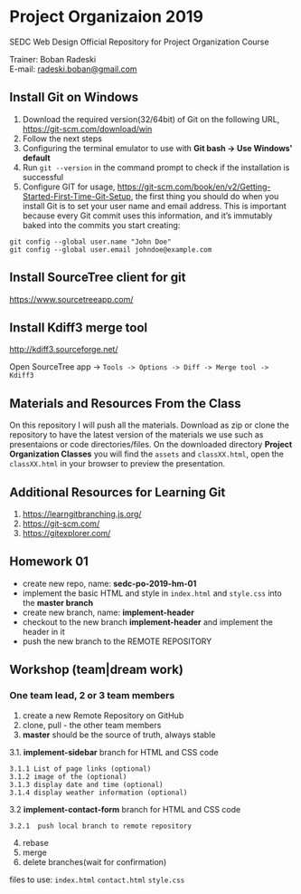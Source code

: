 # Project Organizaion 2019

SEDC Web Design Official Repository for Project Organization Course

Trainer: Boban Radeski  
E-mail: radeski.boban@gmail.com

## Install Git on Windows

1. Download the required version(32/64bit) of Git on the following URL, https://git-scm.com/download/win  
2. Follow the next steps 
3. Configuring the terminal emulator to use with **Git bash -> Use Windows' default**
4. Run `git --version` in the command prompt to check if the installation is successful
5. Configure GIT for usage, https://git-scm.com/book/en/v2/Getting-Started-First-Time-Git-Setup, the first thing you should do when you install Git is to set your user name and email address. This is important because every Git commit uses this information, and it’s immutably baked into the commits you start creating:
  ```
  git config --global user.name "John Doe"
  git config --global user.email johndoe@example.com
  ```

## Install SourceTree client for git
https://www.sourcetreeapp.com/

## Install Kdiff3 merge tool
http://kdiff3.sourceforge.net/

Open SourceTree app -> `Tools -> Options -> Diff -> Merge tool -> Kdiff3`

## Materials and Resources From the Class

On this repository I will push all the materials.
Download as zip or clone the repository to have the latest version of the materials we use such as presentaions or code directories/files. On the downloaded directory **Project Organization Classes** you will find the `assets` and `classXX.html`, open the `classXX.html` in your browser to preview the presentation.

## Additional Resources for Learning Git

1. https://learngitbranching.js.org/
2. https://git-scm.com/
3. https://gitexplorer.com/


## Homework 01
- create new repo, name: **sedc-po-2019-hm-01**
- implement the basic HTML and style in `index.html` and `style.css` into the **master branch**
- create new branch, name: **implement-header**
- checkout to the new branch **implement-header** and implement the header in it
- push the new branch to the REMOTE REPOSITORY

## Workshop (team|dream work)
### One team lead, 2 or 3 team members

1. create a new Remote Repository on GitHub
2. clone, pull - the other team members
3. **master** should be the source of truth, always stable 

3.1. **implement-sidebar** branch for HTML and CSS code

	3.1.1 List of page links (optional)
	3.1.2 image of the (optional) 
	3.1.3 display date and time (optional)
	3.1.4 display weather information (optional)
	
3.2  **implement-contact-form** branch for HTML and CSS code

	3.2.1  push local branch to remote repository
4. rebase 
5. merge
6. delete branches(wait for confirmation) 

files to use: 
`index.html`
`contact.html`
`style.css`
